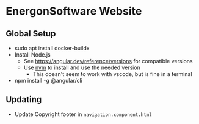 # EnergonSoftware Website

## Global Setup

* sudo apt install docker-buildx
* Install Node.js
  * See https://angular.dev/reference/versions for compatible versions
  * Use [nvm](https://github.com/nvm-sh/nvm) to install and use the needed version
    * This doesn't seem to work with vscode, but is fine in a terminal
* npm install -g @angular/cli

## Updating

* Update Copyright footer in `navigation.component.html`
